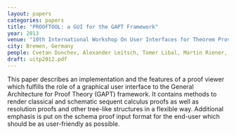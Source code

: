 ```yaml
---
layout: papers
categories: papers
title: "PROOFTOOL: a GUI for the GAPT Framework"
year: 2013
venue: "10th International Workshop On User Interfaces for Theorem Provers, UITP 2012"
city: Bremen, Germany
people: Cvetan Dunchev, Alexander Leitsch, Tomer Libal, Martin Riener, Mikheil Rukhaia, Daniel Weller, Bruno Woltzenlogel Paleo
draft: uitp2012.pdf
---
```

This paper describes an implementation and the features of a proof viewer which fulfills
the role of a graphical user interface to the General Architecture for Proof Theory (GAPT)
framework. It contains methods to render classical and schematic sequent calculus proofs
as well as resolution proofs and other tree-like structures in a flexible way. Additional
emphasis is put on the schema proof input format for the end-user which should be as
user-friendly as possible.

